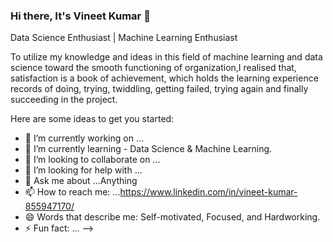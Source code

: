 ### Hi there, It's Vineet Kumar 👋
Data Science Enthusiast | Machine Learning Enthusiast

To utilize my knowledge and ideas in this field of machine learning and data science toward the smooth functioning of organization,I realised that, satisfaction is a book of achievement, which holds the learning experience records of doing, trying, twiddling, getting failed, trying again and finally succeeding in the project.

Here are some ideas to get you started:

- 🔭 I’m currently working on ...
- 🌱 I’m currently learning - Data Science & Machine Learning.
- 👯 I’m looking to collaborate on ...
- 🤔 I’m looking for help with ...
- 💬 Ask me about ...Anything
- 📫 How to reach me: ...https://www.linkedin.com/in/vineet-kumar-855947170/
- 😄 Words that describe me:  Self-motivated, Focused, and Hardworking.
- ⚡ Fun fact: ...
-->
